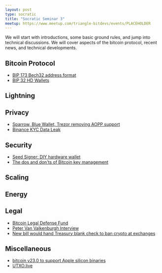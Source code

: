 ```yaml
---
layout: post
type: socratic
title: "Socratic Seminar 3"
meetup: https://www.meetup.com/triangle-bitdevs/events/PLACEHOLDER
---
```


We will start with introductions, some basic ground rules, and jump into
technical discussions. We will cover aspects of the bitcoin protocol,
recent news, and technical developments.


## Bitcoin Protocol

- [BIP 173 Bech32 address format](https://btctranscripts.com/sf-bitcoin-meetup/2017-03-29-new-address-type-for-segwit-addresses/)
- [BIP 32 HD Wallets](https://learnmeabitcoin.com/technical/hd-wallets)


## Lightning


## Privacy

- [Sparrow, Blue Wallet, Trezor removing AOPP support](https://twitter.com/SamouraiWallet/status/1487096159990685704)
- [Binance KYC Data Leak](https://www.coindesk.com/markets/2019/08/07/binance-customer-data-has-leaked-what-we-know-and-what-we-dont/)


## Security

- [Seed Signer: DIY hardware wallet](https://seedsigner.com/)
- [The dos and don'ts of Bitcoin key management](https://blog.keys.casa/the-dos-and-donts-of-bitcoin-key-management/)


## Scaling


## Energy


## Legal

- [Bitcoin Legal Defense Fund](https://lists.linuxfoundation.org/pipermail/bitcoin-dev/2022-January/019741.html)
- [Peter Van Valkenburgh Interview](https://www.law.nyu.edu/news/peter-van-valkenburgh-cryptocurrency-regulation)
- [New bill would hand Treasury blank check to ban crypto at exchanges](https://www.coincenter.org/new-bill-would-hand-treasury-blank-check-to-ban-crypto-at-exchanges/)


## Miscellaneous

- [bitcoin v23.0 to support Apple silicon binaries](https://twitter.com/pwuille/status/1487099889385361409)
- [UTXO.live](https://utxo.live/)
